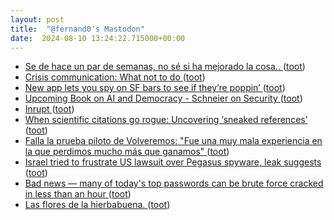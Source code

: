 ```yaml
---
layout: post
title:  "@fernand0's Mastodon"
date:  2024-08-10 13:24:22.715000+00:00
---
```

*  [Se de hace un par de semanas, no sé si ha mejorado la cosa.. ](https://mastodon.social/@fernand0/112937943873357149) ([toot](https://mastodon.social/@fernand0/112937943873357149))
*  [Crisis communication: What not to do ](https://securityintelligence.com/articles/crisis-communication-what-not-to-do) ([toot](https://mastodon.social/@fernand0/112937859519708970))
*  [New app lets you spy on SF bars to see if they’re poppin’ ](https://sfstandard.com/2024/06/29/2night-live-stream-bars-privacy-concerns) ([toot](https://mastodon.social/@fernand0/112937654544434519))
*  [Upcoming Book on AI and Democracy - Schneier on Security ](https://www.schneier.com/blog/archives/2024/07/upcoming-book-on-ai-and-democracy.htm) ([toot](https://mastodon.social/@fernand0/112937403975810701))
*  [Inrupt ](https://www.inrupt.com/release/data-walle) ([toot](https://mastodon.social/@fernand0/112937193856521852))
*  [When scientific citations go rogue: Uncovering ‘sneaked references’ ](https://theconversation.com/when-scientific-citations-go-rogue-uncovering-sneaked-references-23385) ([toot](https://mastodon.social/@fernand0/112936986852569323))
*  [Falla la prueba piloto de Volveremos: "Fue una muy mala experiencia en la que perdimos mucho más que ganamos" ](https://www.elperiodicodearagon.com/aragon/2024/07/26/falla-prueba-piloto-volveremos-mala-106080744.html?dd=2024072) ([toot](https://mastodon.social/@fernand0/112936761007464186))
*  [Israel tried to frustrate US lawsuit over Pegasus spyware, leak suggests ](https://www.theguardian.com/news/article/2024/jul/25/israel-tried-to-frustrate-us-lawsuit-over-pegasus-spyware-leak-suggests?CMP=share_btn_ur) ([toot](https://mastodon.social/@fernand0/112936568011476458))
*  [Bad news — many of today's top passwords can be brute force cracked in less than an hour ](https://www.techradar.com/pro/security/bad-news-many-of-todays-top-passwords-can-be-cracked-with-brute-force-in-less-than-an-hou) ([toot](https://mastodon.social/@fernand0/112935819112436488))
*  [Las flores de la hierbabuena. ](https://avecesunafoto.wordpress.com/2024/08/09/las-flores-de-la-hierbabuena) ([toot](https://mastodon.social/@fernand0/112935131168263466))

